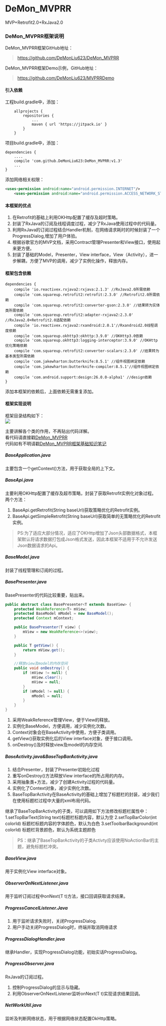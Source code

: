 # DeMon_MVPRR
MVP+Retrofit2.0+RxJava2.0

### DeMon_MVPRR框架说明

DeMon_MVPRR框架GitHub地址：  
><https://github.com/DeMonLiu623/DeMon_MVPRR>  

DeMon_MVPRR框架Demo示例，GitHub地址： 
><https://github.com/DeMonLiu623/MVPRRDemo> 

#### 引入依赖

工程build.gradle中，添加：
```
	allprojects {
		repositories {
			...
			maven { url 'https://jitpack.io' }
		}
	}
```

项目build.gradle中，添加：
```
dependencies {
    ....
    compile 'com.github.DeMonLiu623:DeMon_MVPRR:v1.3'
    ...
}
```

添加网络相关权限：

```xml
<uses-permission android:name="android.permission.INTERNET"/>
    <uses-permission android:name="android.permission.ACCESS_NETWORK_STATE"/>
```
#### 本框架的优点

1. 在Retrofit的基础上利用OKHttp配置了缓存及超时策略。
2. 封装了RxJava的订阅及线程调度过程，减少了RxJava使用过程中的代码量。
3. 利用RxJava的订阅过程结合Handler机制，在网络请求耗时的时候封装了一个ProgressDialog,增加了用户体验。
4. 根据谷歌官方的MVP文档，采用Contract管理Presenter和View接口，使用起来更方便。
5. 封装了基础的Model，Presenter，View interface，View（Activity），进一步解耦，方便了MVP的调用，减少了实例化操作，释放内存。

#### 框架包含依赖

```
dependencies {
    compile 'io.reactivex.rxjava2:rxjava:2.1.3' //RxJava2.0所需依赖
    compile 'com.squareup.retrofit2:retrofit:2.3.0' //Retrofit2.0所需依赖
    compile 'com.squareup.retrofit2:converter-gson:2.3.0' //结果转为实体类所需依赖
    compile 'com.squareup.retrofit2:adapter-rxjava2:2.3.0' //RxJava2.0+Retrofit2.0适配依赖
    compile 'io.reactivex.rxjava2:rxandroid:2.0.1'//Rxandroid2.0线程调度依赖
    compile 'com.squareup.okhttp3:okhttp:3.9.0' //OKHttp3.0依赖
    compile 'com.squareup.okhttp3:logging-interceptor:3.9.0' //OKHttp优化策略依赖
    compile 'com.squareup.retrofit2:converter-scalars:2.3.0' //结果转为基本类型所需依赖
    compile 'com.jakewharton:butterknife:8.5.1' //组件视图绑定依赖
    compile 'com.jakewharton:butterknife-compiler:8.5.1'//组件视图绑定依赖
    compile 'com.android.support:design:26.0.0-alpha1' //design依赖
}
```
添加本框架的依赖后，上面依赖无需重复添加。

#### 框架实现说明
框架目录结构如下：  
![](file://C:\Users\DeMon\Desktop\111.PNG)  

主要讲解各个类的作用，不再贴出代码详解。  
看代码请直接戳[DeMon_MVPRR](https://github.com/DeMonLiu623/DeMon_MVPRR)  
代码如有不明请戳[DeMon_MVPRR框架基础知识笔记](http://blog.csdn.net/column/details/17254.html)  

##### BaseApplication.java
主要包含一个getContext()方法，用于获取全局的上下文。

##### BaseApi.java
主要利用OKHttp配置了缓存及超市策略，封装了获取Retrofit实例化对象过程。  
两个方法：

1. BaseApi.getRetrofit(String baseUrl)获取策略优化的Retrofit实例。
2. BaseApi.getSimpleRetrofit(String baseUrl)获取简单的无策略优化的Retrofit实例。

>PS:为了适应大部分情况，适应了OKHttp增加了Json头部数据格式，本框架默认将请求数据打包成Json格式发送，因此本框架不适用于不允许发送Json数据请求的Api。

##### BaseModel.java
封装了线程管理和订阅的过程。

##### BasePresenter.java
BasePresenter的代码比较重要，贴出来。

```java
public abstract class BasePresenter<T extends BaseView> {
    protected WeakReference<T> mView;
    protected BaseModel mModel = new BaseModel();
    protected Context mContext;

    public BasePresenter(T view) {
        mView = new WeakReference<>(view);
    }

    public T getView() {
        return mView.get();
    }

    //释放view及model的内存空间
    public void onDestroy() {
        if (mView != null) {
            mView.clear();
            mView = null;
        }
        if (mModel != null) {
            mModel = null;
        }
    }
}
```
1. 采用WeakReference管理View，便于View的释放。
2. 实例化BaseModel，方便调用，减少实例化次数。
3. Context对象会在BaseActivity中使用，方便子类调用。
4. getView()获取实例化后的View interface对象，便于接口调用。
5. onDestroy()及时释放view及model的内存空间.


##### BaseActivity.java&BaseTopBarActivity.java
1. 结合Presenter，封装了Presenter初始化过程
2. 重写onDestroy()方法释放View interface的所占用的内存。
3. 采用抽象类+方法，减少了创建Activity过程的代码量。
4. 实例化了Context对象，减少实例化次数。
5. BaseTopBarActivity在BaseActivity的基础上增加了标题栏的封装，减少我们在使用标题栏过程中大量的xml布局代码。

继承了BaseTopBarActivity的子类，可以调用如下方法修改标题栏属性中：
1.setTopBarText(String text)标题栏标题内容，默认为空
2.setTopBarColor(int colorId) 标题栏标题内容的字体颜色，默认为白色
3.setToolbarBackground(int colorId) 标题栏背景颜色，默认为系统主题颜色

>PS：继承了BaseTopBarActivity的子类Activty应该使用NoActionBar的主题，避免标题栏冲突。

##### BaseView.java
用于实例化View interface对象。

##### ObserverOnNextListener.java
用于监听订阅过程中onNext(T t)方法，接口回调获取请求结果。

##### ProgressCancelListener.Java
1. 用于监听请求失败时，关闭ProgressDialog.
2. 用户手动关闭ProgressDialog时，终端并取消网络请求

##### ProgressDialogHandler.java
继承Handler，实现ProgressDialog功能，初始实话ProgressDialog。

##### ProgressObserver.java
RxJava的订阅过程。  
1. 控制ProgressDialog的显示与隐藏。  
2. 利用ObserverOnNextListener监听onNext(T t)实现请求结果回调。

##### NetWorkUtil.java
监听及判断网络状态，用于根据网络状态配置OkHttp策略。
